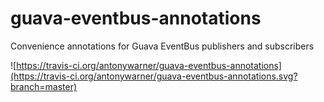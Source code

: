 # guava-eventbus-annotations
Convenience annotations for Guava EventBus publishers and subscribers

![https://travis-ci.org/antonywarner/guava-eventbus-annotations](https://travis-ci.org/antonywarner/guava-eventbus-annotations.svg?branch=master)
